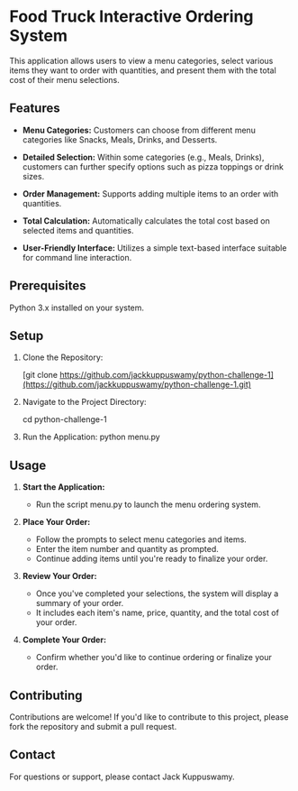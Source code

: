 # Food Truck Interactive Ordering System

This application allows users to view a menu categories, select various items they want to order with quantities, and present them with the total cost of their menu selections.

## Features
* **Menu Categories:** Customers can choose from different menu categories like Snacks, Meals, Drinks, and Desserts.

* **Detailed Selection:** Within some categories (e.g., Meals, Drinks), customers can further specify options such as pizza toppings or drink sizes.

* **Order Management:** Supports adding multiple items to an order with quantities.

* **Total Calculation:** Automatically calculates the total cost based on selected items and quantities.

* **User-Friendly Interface:** Utilizes a simple text-based interface suitable for command line interaction.

## Prerequisites

Python 3.x installed on your system.

## Setup
1. Clone the Repository:

    [git clone https://github.com/jackkuppuswamy/python-challenge-1](https://github.com/jackkuppuswamy/python-challenge-1.git)

2. Navigate to the Project Directory:

    cd python-challenge-1

3. Run the Application:
    python menu.py

## Usage
1. **Start the Application:**

    * Run the script menu.py to launch the menu ordering system.

2. **Place Your Order:**

    * Follow the prompts to select menu categories and items.
    * Enter the item number and quantity as prompted.
    * Continue adding items until you're ready to finalize your order.

3. **Review Your Order:**

    * Once you've completed your selections, the system will display a summary of your order.
    * It includes each item's name, price, quantity, and the total cost of your order.

4. **Complete Your Order:**

    * Confirm whether you'd like to continue ordering or finalize your order.

## Contributing
Contributions are welcome! If you'd like to contribute to this project, please fork the repository and submit a pull request.

## Contact
For questions or support, please contact Jack Kuppuswamy.
